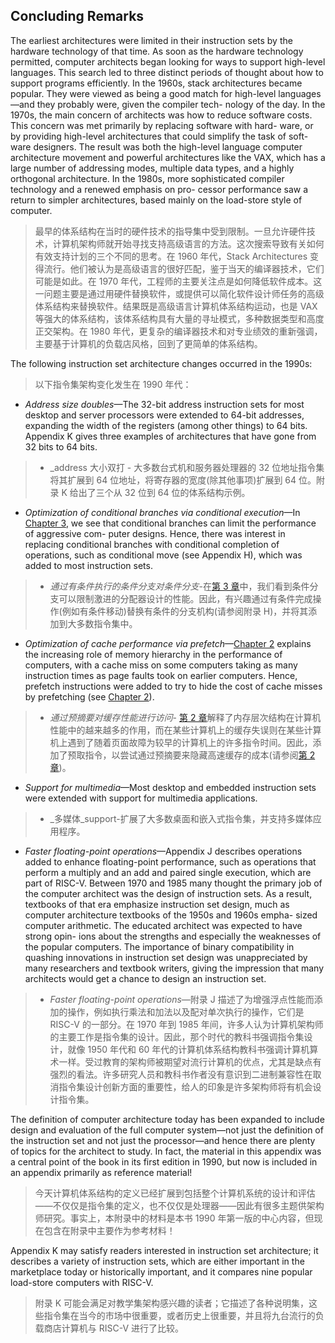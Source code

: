 ## Concluding Remarks

The earliest architectures were limited in their instruction sets by the hardware technology of that time. As soon as the hardware technology permitted, computer architects began looking for ways to support high-level languages. This search led to three distinct periods of thought about how to support programs efficiently. In the 1960s, stack architectures became popular. They were viewed as being a good match for high-level languages—and they probably were, given the compiler tech- nology of the day. In the 1970s, the main concern of architects was how to reduce software costs. This concern was met primarily by replacing software with hard- ware, or by providing high-level architectures that could simplify the task of soft- ware designers. The result was both the high-level language computer architecture movement and powerful architectures like the VAX, which has a large number of addressing modes, multiple data types, and a highly orthogonal architecture. In the 1980s, more sophisticated compiler technology and a renewed emphasis on pro- cessor performance saw a return to simpler architectures, based mainly on the load-store style of computer.

> 最早的体系结构在当时的硬件技术的指导集中受到限制。一旦允许硬件技术，计算机架构师就开始寻找支持高级语言的方法。这次搜索导致有关如何有效支持计划的三个不同的思考。在 1960 年代，Stack Architectures 变得流行。他们被认为是高级语言的很好匹配，鉴于当天的编译器技术，它们可能是如此。在 1970 年代，工程师的主要关注点是如何降低软件成本。这一问题主要是通过用硬件替换软件，或提供可以简化软件设计师任务的高级体系结构来替换软件。结果既是高级语言计算机体系结构运动，也是 VAX 等强大的体系结构，该体系结构具有大量的寻址模式，多种数据类型和高度正交架构。在 1980 年代，更复杂的编译器技术和对专业绩效的重新强调，主要基于计算机的负载店风格，回到了更简单的体系结构。

The following instruction set architecture changes occurred in the 1990s:

> 以下指令集架构变化发生在 1990 年代：

- _Address size doubles_—The 32-bit address instruction sets for most desktop and server processors were extended to 64-bit addresses, expanding the width of the registers (among other things) to 64 bits. Appendix K gives three examples of architectures that have gone from 32 bits to 64 bits.

> - \_address 大小双打 - 大多数台式机和服务器处理器的 32 位地址指令集将其扩展到 64 位地址，将寄存器的宽度(除其他事项)扩展到 64 位。附录 K 给出了三个从 32 位到 64 位的体系结构示例。

- _Optimization of conditional branches via conditional execution_—In [Chapter 3](#_bookmark93), we see that conditional branches can limit the performance of aggressive com- puter designs. Hence, there was interest in replacing conditional branches with conditional completion of operations, such as conditional move (see Appendix H), which was added to most instruction sets.

> - _通过有条件执行的条件分支对条件分支_-在[第 3 章](#_bookmark93)中，我们看到条件分支可以限制激进的分配器设计的性能。因此，有兴趣通过有条件完成操作(例如有条件移动)替换有条件的分支机构(请参阅附录 H)，并将其添加到大多数指令集中。

- _Optimization of cache performance via prefetch_—[Chapter 2](#_bookmark46) explains the increasing role of memory hierarchy in the performance of computers, with a cache miss on some computers taking as many instruction times as page faults took on earlier computers. Hence, prefetch instructions were added to try to hide the cost of cache misses by prefetching (see [Chapter 2](#_bookmark46)).

> - _通过预摘要对缓存性能进行访问_- [第 2 章](#_bookmark46)解释了内存层次结构在计算机性能中的越来越多的作用，而在某些计算机上的缓存失误则在某些计算机上遇到了随着页面故障为较早的计算机上的许多指令时间。因此，添加了预取指令，以尝试通过预摘要来隐藏高速缓存的成本(请参阅[第 2 章](#_bookmark46))。

- _Support for multimedia_—Most desktop and embedded instruction sets were extended with support for multimedia applications.

> - \_多媒体\_support-扩展了大多数桌面和嵌入式指令集，并支持多媒体应用程序。

- _Faster floating-point operations_—Appendix J describes operations added to enhance floating-point performance, such as operations that perform a multiply and an add and paired single execution, which are part of RISC-V. Between 1970 and 1985 many thought the primary job of the computer architect was the design of instruction sets. As a result, textbooks of that era emphasize instruction set design, much as computer architecture textbooks of the 1950s and 1960s empha- sized computer arithmetic. The educated architect was expected to have strong opin- ions about the strengths and especially the weaknesses of the popular computers. The importance of binary compatibility in quashing innovations in instruction set design was unappreciated by many researchers and textbook writers, giving the impression that many architects would get a chance to design an instruction set.

> - _Faster floating-point operations_—附录 J 描述了为增强浮点性能而添加的操作，例如执行乘法和加法以及配对单次执行的操作，它们是 RISC-V 的一部分。在 1970 年到 1985 年间，许多人认为计算机架构师的主要工作是指令集的设计。因此，那个时代的教科书强调指令集设计，就像 1950 年代和 60 年代的计算机体系结构教科书强调计算机算术一样。受过教育的架构师被期望对流行计算机的优点，尤其是缺点有强烈的看法。许多研究人员和教科书作者没有意识到二进制兼容性在取消指令集设计创新方面的重要性，给人的印象是许多架构师将有机会设计指令集。

The definition of computer architecture today has been expanded to include design and evaluation of the full computer system—not just the definition of the instruction set and not just the processor—and hence there are plenty of topics for the architect to study. In fact, the material in this appendix was a central point of the book in its first edition in 1990, but now is included in an appendix primarily as reference material!

> 今天计算机体系结构的定义已经扩展到包括整个计算机系统的设计和评估——不仅仅是指令集的定义，也不仅仅是处理器——因此有很多主题供架构师研究。事实上，本附录中的材料是本书 1990 年第一版的中心内容，但现在包含在附录中主要作为参考材料！

Appendix K may satisfy readers interested in instruction set architecture; it describes a variety of instruction sets, which are either important in the marketplace today or historically important, and it compares nine popular load-store computers with RISC-V.

> 附录 K 可能会满足对教学集架构感兴趣的读者；它描述了各种说明集，这些指令集在当今的市场中很重要，或者历史上很重要，并且将九台流行的负载商店计算机与 RISC-V 进行了比较。
